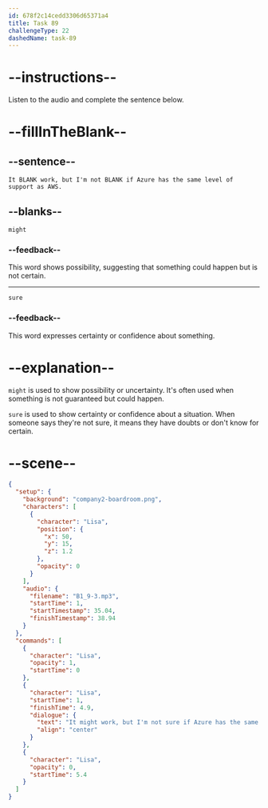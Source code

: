 ```yaml
---
id: 678f2c14cedd3306d65371a4
title: Task 89
challengeType: 22
dashedName: task-89
---
```


<!-- (audio) Lisa: It might work, but I'm not sure if Azure has the same level of support as AWS. -->

# --instructions--

Listen to the audio and complete the sentence below.

# --fillInTheBlank--

## --sentence--

`It BLANK work, but I'm not BLANK if Azure has the same level of support as AWS.`

## --blanks--

`might`

### --feedback--

This word shows possibility, suggesting that something could happen but is not certain.

---

`sure`

### --feedback--

This word expresses certainty or confidence about something.

# --explanation--

`might` is used to show possibility or uncertainty. It's often used when something is not guaranteed but could happen.

`sure` is used to show certainty or confidence about a situation. When someone says they're not sure, it means they have doubts or don't know for certain.

# --scene--

```json
{
  "setup": {
    "background": "company2-boardroom.png",
    "characters": [
      {
        "character": "Lisa",
        "position": {
          "x": 50,
          "y": 15,
          "z": 1.2
        },
        "opacity": 0
      }
    ],
    "audio": {
      "filename": "B1_9-3.mp3",
      "startTime": 1,
      "startTimestamp": 35.04,
      "finishTimestamp": 38.94
    }
  },
  "commands": [
    {
      "character": "Lisa",
      "opacity": 1,
      "startTime": 0
    },
    {
      "character": "Lisa",
      "startTime": 1,
      "finishTime": 4.9,
      "dialogue": {
        "text": "It might work, but I'm not sure if Azure has the same level of support as AWS.",
        "align": "center"
      }
    },
    {
      "character": "Lisa",
      "opacity": 0,
      "startTime": 5.4
    }
  ]
}
```

